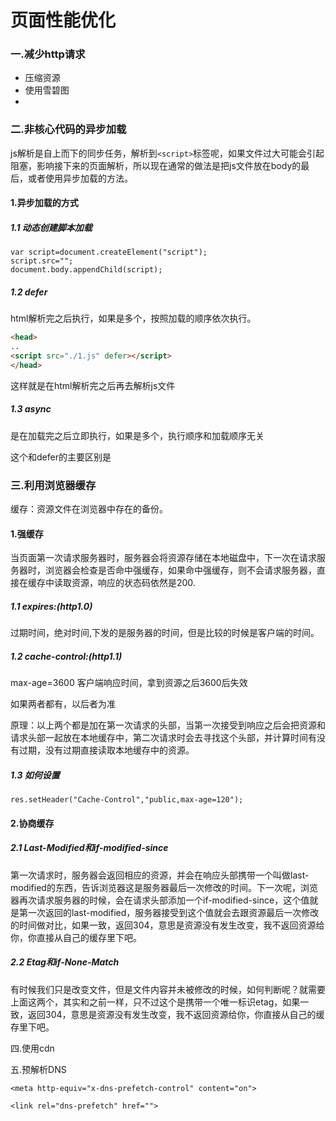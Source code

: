 # 页面性能优化

### 一.减少http请求

* 压缩资源
* 使用雪碧图
* ​

### 二.非核心代码的异步加载

js解析是自上而下的同步任务，解析到`<script>`标签呢，如果文件过大可能会引起阻塞，影响接下来的页面解析，所以现在通常的做法是把js文件放在body的最后，或者使用异步加载的方法。

#### 1.异步加载的方式

##### 1.1 动态创建脚本加载

```
var script=document.createElement("script");
script.src="";
document.body.appendChild(script);
```

##### 1.2 defer

html解析完之后执行，如果是多个，按照加载的顺序依次执行。

```html
<head>
..
<script src="./1.js" defer></script>
</head>
```

这样就是在html解析完之后再去解析js文件

##### 1.3 async

是在加载完之后立即执行，如果是多个，执行顺序和加载顺序无关

这个和defer的主要区别是

### 三.利用浏览器缓存

缓存：资源文件在浏览器中存在的备份。

#### 1.强缓存

当页面第一次请求服务器时，服务器会将资源存储在本地磁盘中，下一次在请求服务器时，浏览器会检查是否命中强缓存，如果命中强缓存，则不会请求服务器，直接在缓存中读取资源，响应的状态码依然是200.

##### 1.1 expires:(http1.0)

过期时间，绝对时间,下发的是服务器的时间，但是比较的时候是客户端的时间。

##### 1.2 cache-control:(http1.1)

 max-age=3600 客户端响应时间，拿到资源之后3600后失效

如果两者都有，以后者为准

原理：以上两个都是加在第一次请求的头部，当第一次接受到响应之后会把资源和请求头部一起放在本地缓存中，第二次请求时会去寻找这个头部，并计算时间有没有过期，没有过期直接读取本地缓存中的资源。

##### 1.3 如何设置 

`res.setHeader("Cache-Control","public,max-age=120");`



#### 2.协商缓存

##### 2.1 Last-Modified和if-modified-since

第一次请求时，服务器会返回相应的资源，并会在响应头部携带一个叫做last-modified的东西，告诉浏览器这是服务器最后一次修改的时间。下一次呢，浏览器再次请求服务器的时候，会在请求头部添加一个if-modified-since，这个值就是第一次返回的last-modified，服务器接受到这个值就会去跟资源最后一次修改的时间做对比，如果一致，返回304，意思是资源没有发生改变，我不返回资源给你，你直接从自己的缓存里下吧。

##### 2.2 Etag和if-None-Match

有时候我们只是改变文件，但是文件内容并未被修改的时候，如何判断呢？就需要上面这两个，其实和之前一样，只不过这个是携带一个唯一标识etag，如果一致，返回304，意思是资源没有发生改变，我不返回资源给你，你直接从自己的缓存里下吧。

四.使用cdn



五.预解析DNS

`<meta http-equiv="x-dns-prefetch-control" content="on">`

`<link rel="dns-prefetch" href="">`